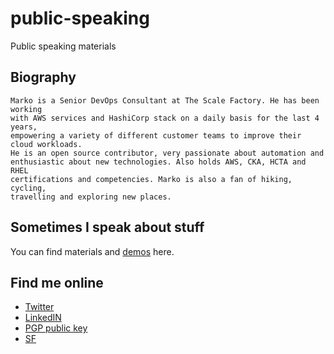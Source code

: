 # public-speaking
Public speaking materials

## Biography
```
Marko is a Senior DevOps Consultant at The Scale Factory. He has been working
with AWS services and HashiCorp stack on a daily basis for the last 4 years,
empowering a variety of different customer teams to improve their cloud workloads.
He is an open source contributor, very passionate about automation and
enthusiastic about new technologies. Also holds AWS, CKA, HCTA and RHEL
certifications and competencies. Marko is also a fan of hiking, cycling,
travelling and exploring new places.
```

## Sometimes I speak about stuff
You can find materials and [demos](demos/) here.

## Find me online
* [Twitter](https://twitter.com/_MarkoB)
* [LinkedIN](https://www.linkedin.com/in/marko-bevc/)
* [PGP public key](https://www.scalefactory.com/about/meet-team/marko-bevc/pgp-key.txt)
* [SF](https://www.scalefactory.com/about/meet-team/marko-bevc/)
